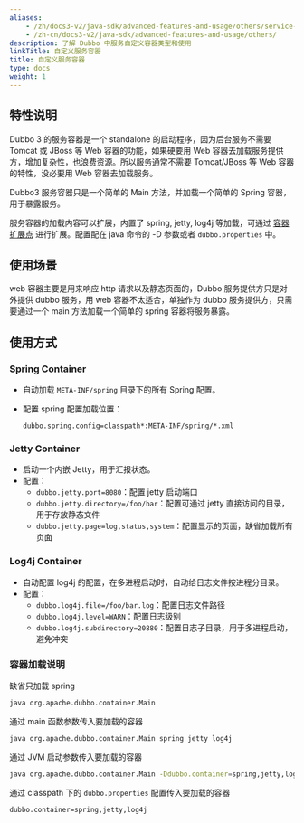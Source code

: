 ```yaml
---
aliases:
    - /zh/docs3-v2/java-sdk/advanced-features-and-usage/others/service-container/
    - /zh-cn/docs3-v2/java-sdk/advanced-features-and-usage/others/
description: 了解 Dubbo 中服务自定义容器类型和使用
linkTitle: 自定义服务容器
title: 自定义服务容器
type: docs
weight: 1
---
```






## 特性说明
Dubbo 3 的服务容器是一个 standalone 的启动程序，因为后台服务不需要 Tomcat 或 JBoss 等 Web 容器的功能，如果硬要用 Web 容器去加载服务提供方，增加复杂性，也浪费资源。所以服务通常不需要 Tomcat/JBoss 等 Web 容器的特性，没必要用 Web 容器去加载服务。

Dubbo3 服务容器只是一个简单的 Main 方法，并加载一个简单的 Spring 容器，用于暴露服务。

服务容器的加载内容可以扩展，内置了 spring, jetty, log4j 等加载，可通过 [容器扩展点](../../../reference-manual/spi/description/container) 进行扩展。配置配在 java 命令的 -D 参数或者 `dubbo.properties` 中。

## 使用场景
web 容器主要是用来响应 http 请求以及静态页面的，Dubbo 服务提供方只是对外提供 dubbo 服务，用 web 容器不太适合，单独作为 dubbo 服务提供方，只需要通过一个 main 方法加载一个简单的 spring 容器将服务暴露。

## 使用方式
### Spring Container
-   自动加载  `META-INF/spring`  目录下的所有 Spring 配置。

-   配置 spring 配置加载位置：

    ```fallback
    dubbo.spring.config=classpath*:META-INF/spring/*.xml
### Jetty Container
-   启动一个内嵌 Jetty，用于汇报状态。
-   配置：
    -   `dubbo.jetty.port=8080`：配置 jetty 启动端口
    -   `dubbo.jetty.directory=/foo/bar`：配置可通过 jetty 直接访问的目录，用于存放静态文件
    -   `dubbo.jetty.page=log,status,system`：配置显示的页面，缺省加载所有页面

### Log4j Container

-   自动配置 log4j 的配置，在多进程启动时，自动给日志文件按进程分目录。
-   配置：
    -   `dubbo.log4j.file=/foo/bar.log`：配置日志文件路径
    -   `dubbo.log4j.level=WARN`：配置日志级别
    -   `dubbo.log4j.subdirectory=20880`：配置日志子目录，用于多进程启动，避免冲突


###  容器加载说明
缺省只加载 spring
```sh
java org.apache.dubbo.container.Main
```
通过 main 函数参数传入要加载的容器
```sh
java org.apache.dubbo.container.Main spring jetty log4j
```
通过 JVM 启动参数传入要加载的容器

```sh
java org.apache.dubbo.container.Main -Ddubbo.container=spring,jetty,log4j
```
通过 classpath 下的  `dubbo.properties`  配置传入要加载的容器
```fallback
dubbo.container=spring,jetty,log4j
```